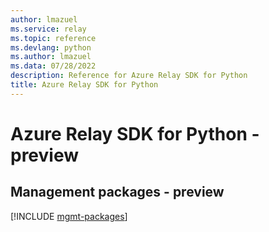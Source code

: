 ```yaml
---
author: lmazuel
ms.service: relay
ms.topic: reference
ms.devlang: python
ms.author: lmazuel
ms.data: 07/28/2022
description: Reference for Azure Relay SDK for Python
title: Azure Relay SDK for Python
---
```

# Azure Relay SDK for Python - preview

## Management packages - preview
[!INCLUDE [mgmt-packages](relay-mgmt-index.md)]
